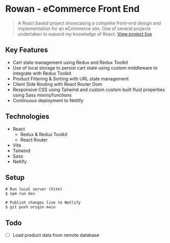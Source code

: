 # Rowan - eCommerce Front End

> A React based project showcasing a complete front-end design and implementation for an eCommerce site. One of several projects undertaken to expand my knowledge of React.
> [View project live](https://rowan-react.netlify.app)

## Key Features
- Cart state management using Redux and Redux Toolkit
- Use of local storage to persist cart state using custom middleware to integrate with Redux Toolkit
- Product Filtering & Sorting with URL state management
- Client Side Routing with React Router Dom
- Responsive CSS using Tailwind and custom custom built fluid properties using Sass mixins/functions
- Continuous deployment to Netlify

## Technologies
- React
  - Redux & Redux Toolkit
  - React Router
- Vite
- Tailwind
- Sass
- Netlify

## Setup
```shell
# Run local server (Vite)
$ npm run dev

# Publish changes live to Netlify
$ git push origin main
```

## Todo
- [ ] Load product data from remote database
